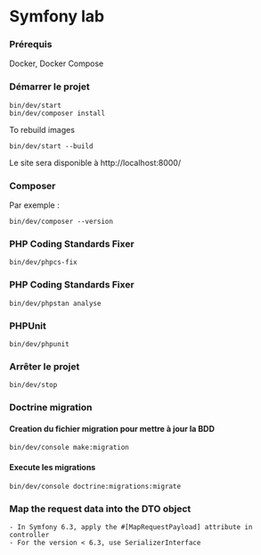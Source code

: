 # Symfony lab

### Prérequis
Docker, Docker Compose

### Démarrer le projet
```shell
bin/dev/start
bin/dev/composer install
```

To rebuild images
```shell
bin/dev/start --build
```
Le site sera disponible à http://localhost:8000/

### Composer
Par exemple :
```shell
bin/dev/composer --version
```
### PHP Coding Standards Fixer
```shell
bin/dev/phpcs-fix
```
### PHP Coding Standards Fixer
```shell
bin/dev/phpstan analyse
```
### PHPUnit
```shell
bin/dev/phpunit
```

### Arrêter le projet
```shell
bin/dev/stop
```

### Doctrine migration 
#### Creation du fichier migration pour mettre à jour la BDD
```shell
bin/dev/console make:migration
```
#### Execute les migrations
```shell
bin/dev/console doctrine:migrations:migrate
```

### Map the request data into the DTO object
    - In Symfony 6.3, apply the #[MapRequestPayload] attribute in controller
    - For the version < 6.3, use SerializerInterface